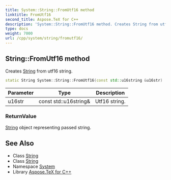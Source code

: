 ```yaml
---
title: System::String::FromUtf16 method
linktitle: FromUtf16
second_title: Aspose.TeX for C++
description: 'System::String::FromUtf16 method. Creates String from utf16 string in C++.'
type: docs
weight: 7000
url: /cpp/system/string/fromutf16/
---
```

## String::FromUtf16 method


Creates [String](../) from utf16 string.

```cpp
static String System::String::FromUtf16(const std::u16string &u16str)
```


| Parameter | Type | Description |
| --- | --- | --- |
| u16str | const std::u16string\& | Utf16 string. |

### ReturnValue

[String](../) object representing passed string.

## See Also

* Class [String](../)
* Class [String](../)
* Namespace [System](../../)
* Library [Aspose.TeX for C++](../../../)
